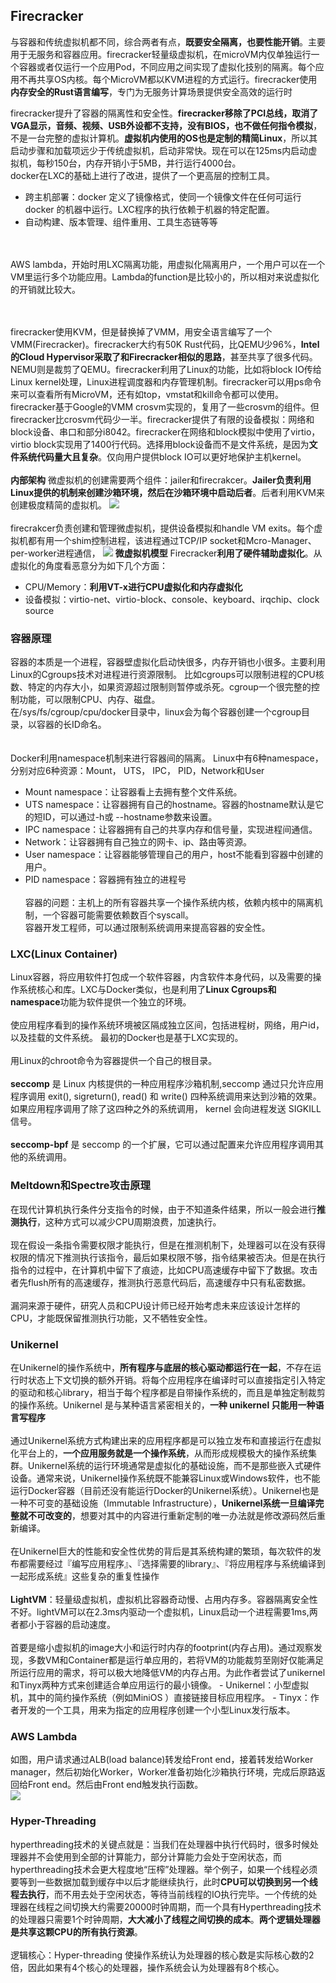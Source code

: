 ## Firecracker
与容器和传统虚拟机都不同，综合两者有点，**既要安全隔离，也要性能开销**。主要用于无服务和容器应用。firecracker轻量级虚拟机，在microVM内仅单独运行一个容器或者仅运行一个应用Pod，不同应用之间实现了虚拟化技别的隔离。每个应用不再共享OS内核。每个MicroVM都以KVM进程的方式运行。firecracker使用**内存安全的Rust语言编写**，专门为无服务计算场景提供安全高效的运行时

firecracker提升了容器的隔离性和安全性。**firecracker移除了PCI总线，取消了VGA显示，音频、视频、USB外设都不支持，没有BIOS，也不做任何指令模拟**，不是一台完整的虚拟计算机。**虚拟机内使用的OS也是定制的精简Linux**，所以其启动步骤和加载项远少于传统虚拟机，启动非常快。现在可以在125ms内启动虚拟机，每秒150台，内存开销小于5MB，并行运行4000台。</br>
docker在LXC的基础上进行了改进，提供了一个更高层的控制工具。
- 跨主机部署：docker 定义了镜像格式，使同一个镜像文件在任何可运行 docker 的机器中运行。LXC程序的执行依赖于机器的特定配置。
- 自动构建、版本管理、组件重用、工具生态链等等

</br></br>
AWS lambda，开始时用LXC隔离功能，用虚拟化隔离用户，一个用户可以在一个VM里运行多个功能应用。Lambda的function是比较小的，所以相对来说虚拟化的开销就比较大。

</br></br>
firecracker使用KVM，但是替换掉了VMM，用安全语言编写了一个VMM(Firecracker)。firecracker大约有50K Rust代码，比QEMU少96%，**Intel的Cloud Hypervisor采取了和Firecracker相似的思路**，甚至共享了很多代码。NEMU则是裁剪了QEMU。firecracker利用了Linux的功能，比如将block IO传给Linux kernel处理，Linux进程调度器和内存管理机制。firecracker可以用ps命令来可以查看所有MicroVM，还有如top，vmstat和kill命令都可以使用。firecracker基于Google的VMM crosvm实现的，复用了一些crosvm的组件。但firecracker比crosvm代码少一半。firecracker提供了有限的设备模拟：网络和block设备、串口和部分i8042。firecracker在网络和block模拟中使用了virtio，virtio block实现用了1400行代码。选择用block设备而不是文件系统，是因为**文件系统代码量大且复杂**。仅向用户提供block IO可以更好地保护主机kernel。
</br></br>
**内部架构**
微虚拟机的创建需要两个组件：jailer和firecrakcer。**Jailer负责利用Linux提供的机制来创建沙箱环境，然后在沙箱环境中启动后者**。后者利用KVM来创建极度精简的虚拟机。
![](https://github.com/CJTSAJ/BareMetal/blob/master/picture/firecracker%20structure.png)
</br></br>
firecrakcer负责创建和管理微虚拟机，提供设备模拟和handle VM exits。每个虚拟机都有用一个shim控制进程，该进程通过TCP/IP socket和Mcro-Manager、per-worker进程通信，
![](https://github.com/CJTSAJ/BareMetal/blob/master/picture/lambda%20worker.png)
**微虚拟机模型**
Firecracker**利用了硬件辅助虚拟化**。从虚拟化的角度看恶意分为如下几个方面：
- CPU/Memory：**利用VT-x进行CPU虚拟化和内存虚拟化**
- 设备模拟：virtio-net、virtio-block、console、keyboard、irqchip、clock source

### 容器原理
容器的本质是一个进程，容器壁虚拟化启动快很多，内存开销也小很多。主要利用Linux的Cgroups技术对进程进行资源限制。
比如cgroups可以限制进程的CPU核数、特定的内存大小，如果资源超过限制则暂停或杀死。cgroup一个很完整的控制功能，可以限制CPU、内存、磁盘。</br>
在/sys/fs/cgroup/cpu/docker目录中，linux会为每个容器创建一个cgroup目录，以容器的长ID命名。</br>
</br></br>
Docker利用namespace机制来进行容器间的隔离。
Linux中有6种namespace，分别对应6种资源：Mount， UTS， IPC， PID，Network和User
- Mount namespace：让容器看上去拥有整个文件系统。
- UTS namespace：让容器拥有自己的hostname。容器的hostname默认是它的短ID，可以通过-h或 --hostname参数来设置。
- IPC namespace：让容器拥有自己的共享内存和信号量，实现进程间通信。
- Network：让容器拥有自己独立的网卡、ip、路由等资源。
- User namespace：让容器能够管理自己的用户，host不能看到容器中创建的用户。
- PID namespace：容器拥有独立的进程号
</br></br>
容器的问题：主机上的所有容器共享一个操作系统内核，依赖内核中的隔离机制，一个容器可能需要依赖数百个syscall。</br>
容器开发工程师，可以通过限制系统调用来提高容器的安全性。


### LXC(Linux Container)
Linux容器，将应用软件打包成一个软件容器，内含软件本身代码，以及需要的操作系统核心和库。LXC与Docker类似，也是利用了**Linux Cgroups和namespace**功能为软件提供一个独立的环境。</br></br>
使应用程序看到的操作系统环境被区隔成独立区间，包括进程树，网络，用户id，以及挂载的文件系统。 最初的Docker也是基于LXC实现的。</br></br>
用Linux的chroot命令为容器提供一个自己的根目录。
</br></br>
**seccomp** 是 Linux 内核提供的一种应用程序沙箱机制,seccomp 通过只允许应用程序调用 exit(), sigreturn(), read() 和 write() 四种系统调用来达到沙箱的效果。如果应用程序调用了除了这四种之外的系统调用， kernel 会向进程发送 SIGKILL 信号。
</br></br>
**seccomp-bpf** 是 seccomp 的一个扩展，它可以通过配置来允许应用程序调用其他的系统调用。



### Meltdown和Spectre攻击原理
在现代计算机执行条件分支指令的时候，由于不知道条件结果，所以一般会进行**推测执行**，这种方式可以减少CPU周期浪费，加速执行。</br></br>
现在假设一条指令需要权限才能执行，但是在推测机制下，处理器可以在没有获得权限的情况下推测执行该指令，最后如果权限不够，指令结果被否决。但是在执行指令的过程中，在计算机中留下了痕迹，比如CPU高速缓存中留下了数据。攻击者先flush所有的高速缓存，推测执行恶意代码后，高速缓存中只有私密数据。</br></br>
漏洞来源于硬件，研究人员和CPU设计师已经开始考虑未来应该设计怎样的CPU，才能既保留推测执行功能，又不牺牲安全性。


### Unikernel
在Unikernel的操作系统中，**所有程序与底层的核心驱动都运行在一起**，不存在运行时状态上下文切换的额外开销。将每个应用程序在编译时可以直接指定引入特定的驱动和核心library，相当于每个程序都是自带操作系统的，而且是单独定制裁剪的操作系统。Unikernel 是与某种语言紧密相关的，**一种 unikernel 只能用一种语言写程序**
</br></br>
通过Unikernel系统方式构建出来的应用程序都是可以独立发布和直接运行在虚拟化平台上的，**一个应用服务就是一个操作系统**，从而形成规模极大的操作系统集群。Unikernel系统的运行环境通常是虚拟化的基础设施，而不是那些嵌入式硬件设备。通常来说，Unikernel操作系统既不能兼容Linux或Windows软件，也不能运行Docker容器（目前还没有能运行Docker的Unikernel系统）。Unikernel也是一种不可变的基础设施（Immutable Infrastructure），**Unikernel系统一旦编译完整就不可改变的**，想要对其中的内容进行重新定制的唯一办法就是修改源码然后重新编译。
</br></br>
在Unikernel巨大的性能和安全性优势的背后是其系统构建的繁琐，每次软件的发布都需要经过『编写应用程序』、『选择需要的library』、『将应用程序与系统编译到一起形成系统』这些复杂的重复性操作
</br></br>
**LightVM**：轻量级虚拟机，虚拟机比容器奇动慢、占用内存多。容器隔离安全性不好。lightVM可以在2.3ms内驱动一个虚拟机，Linux启动一个进程需要1ms,两者都小于容器的启动速度。</br></br>
首要是缩小虚拟机的image大小和运行时内存的footprint(内存占用)。通过观察发现，多数VM和Container都是运行单应用的，若将VM的功能裁剪至刚好仅能满足所运行应用的需求，将可以极大地降低VM的内存占用。为此作者尝试了unikernel和Tinyx两种方式来创建适合单应用运行的最小镜像。 - Unikernel：小型虚拟机，其中的简约操作系统（例如MiniOS ）直接链接目标应用程序。 - Tinyx：作者开发的一个工具，用来为指定的应用程序创建一个小型Linux发行版本。

### AWS Lambda
如图，用户请求通过ALB(load balance)转发给Front end，接着转发给Worker manager，然后初始化Worker，Worker准备初始化沙箱执行环境，完成后原路返回给Front end。然后由Front end触发执行函数。</br>
![](https://github.com/CJTSAJ/BareMetal/blob/master/picture/AWS%20lambda.png)
</br>
### Hyper-Threading
hyperthreading技术的关键点就是：当我们在处理器中执行代码时，很多时候处理器并不会使用到全部的计算能力，部分计算能力会处于空闲状态，而hyperthreading技术会更大程度地“压榨”处理器。举个例子，如果一个线程必须要等到一些数据加载到缓存中以后才能继续执行，此时**CPU可以切换到另一个线程去执行**，而不用去处于空闲状态，等待当前线程的IO执行完毕。一个传统的处理器在线程之间切换大约需要20000时钟周期，而一个具有Hyperthreading技术的处理器只需要1个时钟周期，**大大减小了线程之间切换的成本**。**两个逻辑处理器是共享这颗CPU的所有执行资源**。
</br></br>
逻辑核心：Hyper-threading 使操作系统认为处理器的核心数是实际核心数的2倍，因此如果有4个核心的处理器，操作系统会认为处理器有8个核心。
